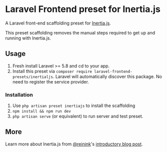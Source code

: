 # Laravel Frontend preset for Inertia.js

A Laravel front-end scaffolding preset for [Inertia.js](https://github.com/inertiajs/inertia).

This preset scaffolding removes the manual steps required to get up and running with Inertia.js.

## Usage

1. Fresh install Laravel >= 5.8 and cd to your app.
2. Install this preset via `composer require laravel-frontend-presets/inertialjs`. Laravel will automatically discover this package. No need to register the service provider.

### Installation

1. Use `php artisan preset inertiajs` to install the scaffolding
2. `npm install && npm run dev`
3. `php artisan serve` (or equivalent) to run server and test preset.

## More

Learn more about Inertia.js from [@reinink](https://twitter.com/reinink)'s [introductory blog post](https://reinink.ca/articles/introducing-inertia-js).
